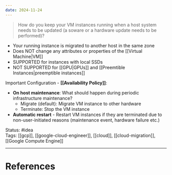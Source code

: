 ```yaml
---
date: 2024-11-24
---
```

> How do you keep your VM instances running when a host system needs to be updated (a soware or a hardware update needs to be performed)?

- Your running instance is migrated to another host in the same zone 
- Does NOT change any attributes or properties of the [[Virtual Machine|VM]] 
- SUPPORTED for instances with local SSDs  
- NOT SUPPORTED for [[GPU|GPUs]] and [[Preemtible Instances|preemptible instances]]

Important Configuration - **[[Availability Policy]]**:  
- **On host maintenance**: What should happen during periodic infrastructure maintenance?
	- Migrate (default): Migrate VM instance to other hardware 
	- Terminate: Stop the VM instance
- **Automatic restart** - Restart VM instances if they are terminated due to non-user-initiated reasons (maintenance event, hardware failure etc.)


Status: #idea  
Tags:  [[gcp]], [[google-cloud-engineer]], [[cloud]], [[cloud-migration]], [[Google Compute Engine]]

---
# References